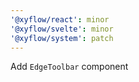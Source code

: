 ```yaml
---
'@xyflow/react': minor
'@xyflow/svelte': minor
'@xyflow/system': patch
---
```


Add `EdgeToolbar` component
